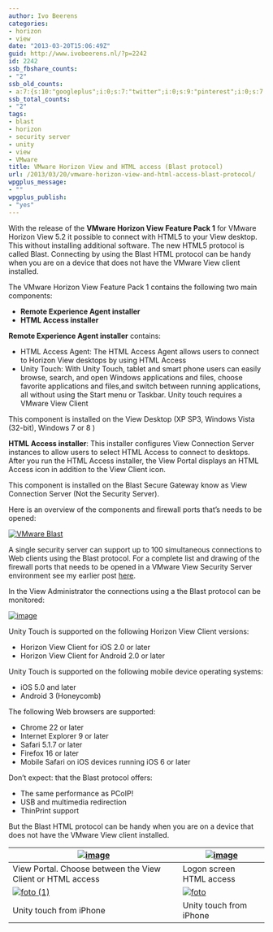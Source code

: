 ```yaml
---
author: Ivo Beerens
categories:
- horizon
- view
date: "2013-03-20T15:06:49Z"
guid: http://www.ivobeerens.nl/?p=2242
id: 2242
ssb_fbshare_counts:
- "2"
ssb_old_counts:
- a:7:{s:10:"googleplus";i:0;s:7:"twitter";i:0;s:9:"pinterest";i:0;s:7:"fbshare";i:2;s:8:"linkedin";i:0;s:6:"reddit";i:0;s:6:"tumblr";i:0;}
ssb_total_counts:
- "2"
tags:
- blast
- horizon
- security server
- unity
- view
- VMware
title: VMware Horizon View and HTML access (Blast protocol)
url: /2013/03/20/vmware-horizon-view-and-html-access-blast-protocol/
wpgplus_message:
- ""
wpgplus_publish:
- "yes"
---
```


With the release of the **VMware Horizon View Feature Pack 1** for VMware Horizon View 5.2 it possible to connect with HTML5 to your View desktop. This without installing additional software. The new HTML5 protocol is called Blast. Connecting by using the Blast HTML protocol can be handy when you are on a device that does not have the VMware View client installed.

The VMware Horizon View Feature Pack 1 contains the following two main components:

- **Remote Experience Agent installer**
- **HTML Access installer**

**Remote Experience Agent installer** contains:

- HTML Access Agent: The HTML Access Agent allows users to connect to Horizon View desktops by using HTML Access
- Unity Touch: With Unity Touch, tablet and smart phone users can easily browse, search, and open Windows applications and files, choose favorite applications and files,and switch between running applications, all without using the Start menu or Taskbar. Unity touch requires a VMware View Client

This component is installed on the View Desktop (XP SP3, Windows Vista (32-bit), Windows 7 or 8 )

**HTML Access installer**: This installer configures View Connection Server instances to allow users to select HTML Access to connect to desktops. After you run the HTML Access installer, the View Portal displays an HTML Access icon in addition to the View Client icon.

This component is installed on the Blast Secure Gateway know as View Connection Server (Not the Security Server).

Here is an overview of the components and firewall ports that’s needs to be opened:

[![VMware Blast](http://localhost/wp-content/uploads/2013/03/VMware-Blast_thumb1.jpg "VMware Blast")](http://localhost/wp-content/uploads/2013/03/VMware-Blast1.jpg)

A single security server can support up to 100 simultaneous connections to Web clients using the Blast protocol. For a complete list and drawing of the firewall ports that needs to be opened in a VMware View Security Server environment see my earlier post [here](http://localhost/2013/03/05/tips-for-implementing-a-vmware-horizon-view-security-server/).

In the View Administrator the connections using a the Blast protocol can be monitored:

[![image](http://localhost/wp-content/uploads/2013/03/image_thumb4.png "image")](http://localhost/wp-content/uploads/2013/03/image4.png)

Unity Touch is supported on the following Horizon View Client versions:

- Horizon View Client for iOS 2.0 or later
- Horizon View Client for Android 2.0 or later

Unity Touch is supported on the following mobile device operating systems:

- iOS 5.0 and later
- Android 3 (Honeycomb)

The following Web browsers are supported:

- Chrome 22 or later
- Internet Explorer 9 or later
- Safari 5.1.7 or later
- Firefox 16 or later
- Mobile Safari on iOS devices running iOS 6 or later

Don’t expect: that the Blast protocol offers:

- The same performance as PCoIP!
- USB and multimedia redirection
- ThinPrint support

But the Blast HTML protocol can be handy when you are on a device that does not have the VMware View client installed.

| [![image](http://localhost/wp-content/uploads/2013/03/image_thumb5.png "image")](http://localhost/wp-content/uploads/2013/03/image5.png) | [![image](http://localhost/wp-content/uploads/2013/03/image_thumb6.png "image")](http://localhost/wp-content/uploads/2013/03/image6.png) |
|---|---|
| View Portal. Choose between the View Client or HTML access | Logon screen HTML access |
| [![foto (1)](http://localhost/wp-content/uploads/2013/03/foto-1_thumb.png "foto (1)")](http://localhost/wp-content/uploads/2013/03/foto-1.png) | [![foto](http://localhost/wp-content/uploads/2013/03/foto_thumb.png "foto")](http://localhost/wp-content/uploads/2013/03/foto.png) |
| Unity touch from iPhone | Unity touch from iPhone |
